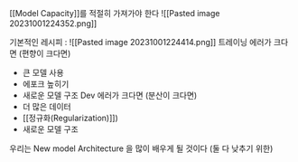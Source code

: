 [[Model Capacity]]를 적절히 가져가야 한다
![[Pasted image 20231001224352.png]]

기본적인 레시피 :
![[Pasted image 20231001224414.png]]
트레이닝 에러가 크다면 (편향이 크다면)
- 큰 모델 사용
- 에포크 높히기
- 새로운 모델 구조
Dev 에러가 크다면 (분산이 크다면)
- 더 많은 데이터
- [[정규화(Regularization)]])
- 새로운 모델 구조

우리는 New model Architecture 을 많이 배우게 될 것이다 (둘 다 낮추기 위한)